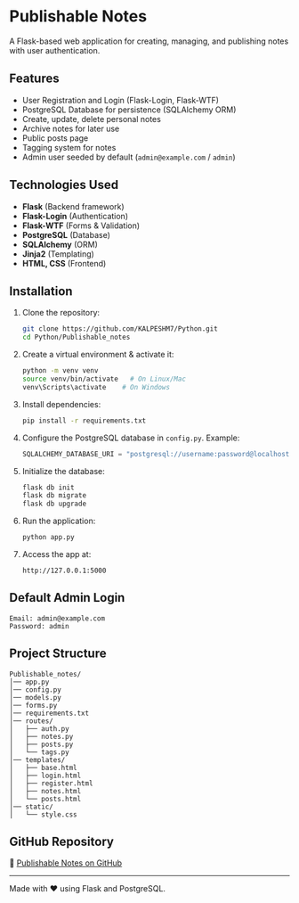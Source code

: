# Publishable Notes

A Flask-based web application for creating, managing, and publishing notes with user authentication.

## Features
- User Registration and Login (Flask-Login, Flask-WTF)
- PostgreSQL Database for persistence (SQLAlchemy ORM)
- Create, update, delete personal notes
- Archive notes for later use
- Public posts page
- Tagging system for notes
- Admin user seeded by default (`admin@example.com` / `admin`)

## Technologies Used
- **Flask** (Backend framework)
- **Flask-Login** (Authentication)
- **Flask-WTF** (Forms & Validation)
- **PostgreSQL** (Database)
- **SQLAlchemy** (ORM)
- **Jinja2** (Templating)
- **HTML, CSS** (Frontend)

## Installation

1. Clone the repository:
   ```bash
   git clone https://github.com/KALPESHM7/Python.git
   cd Python/Publishable_notes
   ```

2. Create a virtual environment & activate it:
   ```bash
   python -m venv venv
   source venv/bin/activate   # On Linux/Mac
   venv\Scripts\activate    # On Windows
   ```

3. Install dependencies:
   ```bash
   pip install -r requirements.txt
   ```

4. Configure the PostgreSQL database in `config.py`. Example:
   ```python
   SQLALCHEMY_DATABASE_URI = "postgresql://username:password@localhost/publishable_notes"
   ```

5. Initialize the database:
   ```bash
   flask db init
   flask db migrate
   flask db upgrade
   ```

6. Run the application:
   ```bash
   python app.py
   ```

7. Access the app at:
   ```
   http://127.0.0.1:5000
   ```

## Default Admin Login
```
Email: admin@example.com
Password: admin
```

## Project Structure
```
Publishable_notes/
│── app.py
│── config.py
│── models.py
│── forms.py
│── requirements.txt
│── routes/
│   ├── auth.py
│   ├── notes.py
│   ├── posts.py
│   └── tags.py
│── templates/
│   ├── base.html
│   ├── login.html
│   ├── register.html
│   ├── notes.html
│   └── posts.html
│── static/
│   └── style.css
```

## GitHub Repository
🔗 [Publishable Notes on GitHub](https://github.com/KALPESHM7/Python/tree/main/Publishable_notes)

---
Made with ❤️ using Flask and PostgreSQL.

